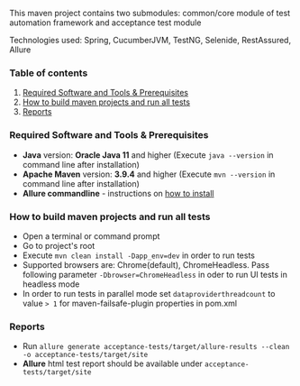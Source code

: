 This maven project contains two submodules: common/core module of test automation framework and acceptance test module

Technologies used: Spring, CucumberJVM, TestNG, Selenide, RestAssured, Allure 

### Table of contents
1. [Required Software and Tools & Prerequisites](#required-software-and-tools)
2. [How to build maven projects and run all tests](#how-to-run-acceptance-tests)
3. [Reports](#reports)

<a name="required-software-and-tools"></a>
### Required Software and Tools & Prerequisites

* **Java** version: **Oracle Java 11** and higher (Execute `java --version` in command line after installation)
* **Apache Maven** version: **3.9.4** and higher (Execute `mvn --version` in command line after installation)
* **Allure commandline** - instructions on [how to install](https://www.npmjs.com/package/allure-commandline)

 <a name="how-to-run-acceptance-tests"></a>
### How to build maven projects and run all tests 

* Open a terminal or command prompt
* Go to project's root
* Execute `mvn clean install -Dapp_env=dev` in order to run tests
* Supported browsers are: Chrome(default), ChromeHeadless. Pass following parameter `-Dbrowser=ChromeHeadless` in oder to run UI tests in headless mode
* In order to run tests in parallel mode set `dataproviderthreadcount` to value `> 1` for maven-failsafe-plugin properties in pom.xml

<a name="reports"></a>
### Reports  
* Run `allure generate acceptance-tests/target/allure-results --clean -o acceptance-tests/target/site`
* **Allure** html test report should be available under `acceptance-tests/target/site`
